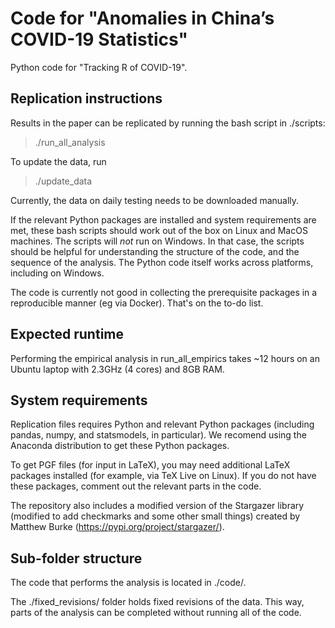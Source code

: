 # Code for "Anomalies in China’s COVID-19 Statistics"

Python code for "Tracking R of COVID-19".

## Replication instructions

Results in the paper can be replicated by running the bash script in ./scripts:

> ./run_all_analysis

To update the data, run

> ./update_data

Currently, the data on daily testing needs to be downloaded
manually.

If the relevant Python packages are installed
and system requirements are met, these bash scripts should work out of the box
on Linux and MacOS machines. The scripts will *not* run on Windows. In that case, the
scripts should be helpful for understanding the structure of the code, and the
sequence of the analysis. The Python code itself
works across platforms, including on Windows.

The code is currently not good in collecting
the prerequisite packages in a reproducible manner 
(eg via Docker). That's on the to-do list.

## Expected runtime

Performing the empirical analysis in run_all_empirics takes ~12 hours
on an Ubuntu laptop with 2.3GHz (4 cores) and 8GB RAM. 

## System requirements

Replication files requires Python and relevant Python packages (including pandas, numpy,
and statsmodels, in particular). We recomend using the Anaconda distribution to
get these Python packages.

To get PGF files (for input in LaTeX), you may need additional
LaTeX packages installed (for example, via TeX Live on Linux).
If you do not have these packages, comment out the relevant parts in the code.

The repository also includes a modified version of the Stargazer library 
(modified to add checkmarks and some other small things) 
created by Matthew Burke (https://pypi.org/project/stargazer/).

## Sub-folder structure

The code that performs the analysis is located in ./code/.

The ./fixed_revisions/ folder holds fixed revisions of the data. This way,
parts of the analysis can be completed without running all of the code.